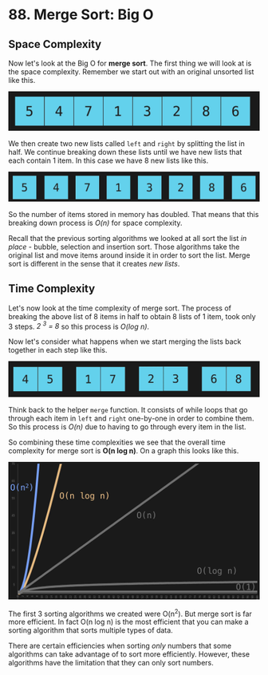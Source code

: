 # 88. Merge Sort: Big O

## Space Complexity

Now let's look at the Big O for **merge sort**. The first thing we will look at is the space complexity. Remember we start out with an original unsorted list like this.

![Merge Sort Unsorted](./images/merge-sort-unsorted.jpg?raw=true "Merge Sort Unsorted")

We then create two new lists called `left` and `right` by splitting the list in half. We continue breaking down these lists until we have new lists that each contain 1 item. In this case we have 8 new lists like this.

![Merge Sort Unsorted Broken](./images/merge-sort-unsorted-broken.jpg?raw=true "Merge Sort Unsorted Broken")

So the number of items stored in memory has doubled. That means that this breaking down process is *O(n)* for space complexity.

Recall that the previous sorting algorithms we looked at all sort the list *in place* - bubble, selection and insertion sort. Those algorithms take the original list and move items around inside it in order to sort the list. Merge sort is different in the sense that it creates *new lists*.

## Time Complexity

Let's now look at the time complexity of merge sort. The process of breaking the above list of 8 items in half to obtain 8 lists of 1 item, took only 3 steps. *2 <sup>3</sup> = 8* so this process is *O(log n)*. 

Now let's consider what happens when we start merging the lists back together in each step like this.

![Merge Sort Sorted Pairs](./images/merge-sort-sorted-pairs.jpg?raw=true "Merge Sort Sorted Pairs")

 Think back to the helper `merge` function. It consists of while loops that go through each item in `left` and `right` one-by-one in order to combine them. So this process is *O(n)* due to having to go through every item in the list.

So combining these time complexities we see that the overall time complexity for merge sort is **O(n log n)**. On a graph this looks like this.

![Merge Sort Big O Graph](./images/merge-sort-Big-O.jpg?raw=true "Merge Sort Big O Graph")

The first 3 sorting algorithms we created were O(n<sup>2</sup>). But merge sort is far more efficient. In fact O(n log n) is the most efficient that you can make a sorting algorithm that sorts multiple types of data. 

There are certain efficiencies when sorting *only* numbers that some algorithms can take advantage of to sort more efficiently. However, these algorithms have the limitation that they can only sort numbers.
